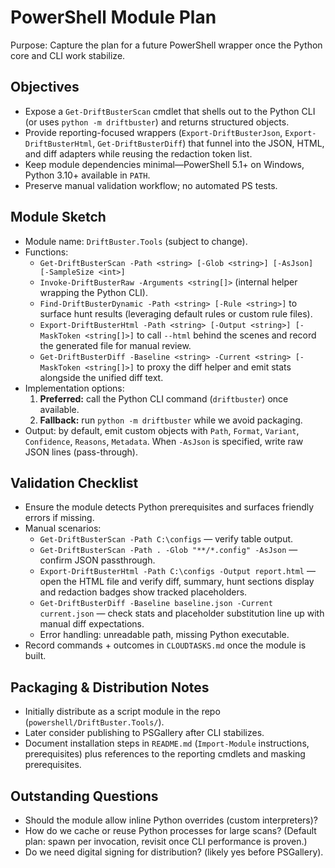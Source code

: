 # PowerShell Module Plan

Purpose: Capture the plan for a future PowerShell wrapper once the Python core
and CLI work stabilize.

## Objectives

- Expose a `Get-DriftBusterScan` cmdlet that shells out to the Python CLI (or
  uses `python -m driftbuster`) and returns structured objects.
- Provide reporting-focused wrappers (`Export-DriftBusterJson`,
  `Export-DriftBusterHtml`, `Get-DriftBusterDiff`) that funnel into the JSON,
  HTML, and diff adapters while reusing the redaction token list.
- Keep module dependencies minimal—PowerShell 5.1+ on Windows, Python 3.10+
  available in `PATH`.
- Preserve manual validation workflow; no automated PS tests.

## Module Sketch

- Module name: `DriftBuster.Tools` (subject to change).
- Functions:
  - `Get-DriftBusterScan -Path <string> [-Glob <string>] [-AsJson] [-SampleSize <int>]`
  - `Invoke-DriftBusterRaw -Arguments <string[]>` (internal helper wrapping
    the Python CLI).
  - `Find-DriftBusterDynamic -Path <string> [-Rule <string>]` to surface hunt
    results (leveraging default rules or custom rule files).
  - `Export-DriftBusterHtml -Path <string> [-Output <string>] [-MaskToken <string[]>]`
    to call `--html` behind the scenes and record the generated file for manual
    review.
  - `Get-DriftBusterDiff -Baseline <string> -Current <string> [-MaskToken <string[]>]`
    to proxy the diff helper and emit stats alongside the unified diff text.
- Implementation options:
  1. **Preferred:** call the Python CLI command (`driftbuster`) once available.
  2. **Fallback:** run `python -m driftbuster` while we avoid packaging.
- Output: by default, emit custom objects with `Path`, `Format`, `Variant`,
  `Confidence`, `Reasons`, `Metadata`. When `-AsJson` is specified, write raw
  JSON lines (pass-through).

## Validation Checklist

- Ensure the module detects Python prerequisites and surfaces friendly errors
  if missing.
- Manual scenarios:
  - `Get-DriftBusterScan -Path C:\configs` — verify table output.
  - `Get-DriftBusterScan -Path . -Glob "**/*.config" -AsJson` — confirm JSON
    passthrough.
  - `Export-DriftBusterHtml -Path C:\configs -Output report.html` — open the
    HTML file and verify diff, summary, hunt sections display and redaction
    badges show tracked placeholders.
  - `Get-DriftBusterDiff -Baseline baseline.json -Current current.json` — check
    stats and placeholder substitution line up with manual diff expectations.
  - Error handling: unreadable path, missing Python executable.
- Record commands + outcomes in `CLOUDTASKS.md` once the module is built.

## Packaging & Distribution Notes

- Initially distribute as a script module in the repo (`powershell/DriftBuster.Tools/`).
- Later consider publishing to PSGallery after CLI stabilizes.
- Document installation steps in `README.md` (`Import-Module` instructions,
  prerequisites) plus references to the reporting cmdlets and masking
  prerequisites.

## Outstanding Questions

- Should the module allow inline Python overrides (custom interpreters)?
- How do we cache or reuse Python processes for large scans? (Default plan:
  spawn per invocation, revisit once CLI performance is proven.)
- Do we need digital signing for distribution? (likely yes before PSGallery).
